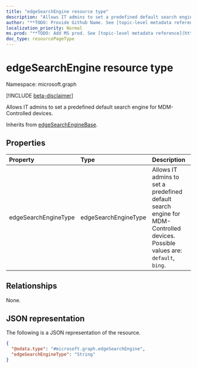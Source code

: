 ```yaml
---
title: "edgeSearchEngine resource type"
description: "Allows IT admins to set a predefined default search engine for MDM-Controlled devices."
author: "**TODO: Provide Github Name. See [topic-level metadata reference](https://msgo.azurewebsites.net/add/document/guidelines/metadata.html#topic-level-metadata)**"
localization_priority: Normal
ms.prod: "**TODO: Add MS prod. See [topic-level metadata reference](https://msgo.azurewebsites.net/add/document/guidelines/metadata.html#topic-level-metadata)**"
doc_type: resourcePageType
---
```


# edgeSearchEngine resource type

Namespace: microsoft.graph

[!INCLUDE [beta-disclaimer](../../includes/beta-disclaimer.md)]

Allows IT admins to set a predefined default search engine for MDM-Controlled devices.


Inherits from [edgeSearchEngineBase](../resources/edgesearchenginebase.md).

## Properties
|Property|Type|Description|
|:---|:---|:---|
|edgeSearchEngineType|edgeSearchEngineType|Allows IT admins to set a predefined default search engine for MDM-Controlled devices. Possible values are: `default`, `bing`.|

## Relationships
None.

## JSON representation
The following is a JSON representation of the resource.
<!-- {
  "blockType": "resource",
  "@odata.type": "microsoft.graph.edgeSearchEngine"
}
-->
``` json
{
  "@odata.type": "#microsoft.graph.edgeSearchEngine",
  "edgeSearchEngineType": "String"
}
```

